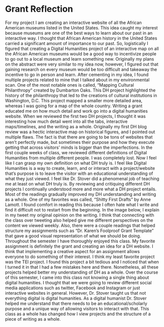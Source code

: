 # Grant Reflection 

For my project I am creating an interactive website of all the African American museums listed in the United States. This idea caught my interest because museums are one of the best ways to learn about our past in an interactive way. I thought that African American history in the United States carried a significant amount of importance to our past. So, logistically I figured that creating a Digital Humanities project of an interactive map on all the African American museums would be a good way to incentivize people to go out to a local museum and learn something new. 
	Originally my plans on the abstract were very similar to my idea now, however, I figured out that gaining research on every museum would be too difficult and takeaway the incentive to go in person and learn. After cementing in my idea, I found multiple projects related to mine that I talked about in my environmental scan. One of the most notable ones is called, “Mapping Cultural Philanthropy” created by Dumbarton Oaks. This DH project highlighted the history of the philanthropy that led to the creations of cultural institutions in Washington, D.C. This project mapped a smaller more detailed area, whereas I was going for a map of the whole country. 
	Writing a grant educated me on how much detail and work go into a digital humanities website. When we reviewed the first two DH projects, I thought it was interesting how much detail went into all the tabs, interactive maps/timelines, and the writing as a whole. Originally my first DH blog review was a hectic interactive map on historical figures, and I pointed out multiple flaws. The fact is that there are going to be tons of websites that aren’t perfectly made, but sometimes their purpose and how they execute getting that across visitors’ minds is bigger than the imperfections. 
	In the first couple weeks of class, we reviewed different definitions of Digital Humanities from multiple different people. I was completely lost. Now I feel like I can grasp my own definition on what DH truly is. I feel like Digital Humanities is a way to create, learn, and or interact with a project/website that’s purpose is to leave the visitor with an educational understanding of what they just viewed. I feel like Dr. Stover did a phenomenal job of teaching me at least on what DH truly is. By reviewing and critiquing different DH projects I continually understood more and more what a DH project entails. 
	Most of the readings gradually improved my DH understanding and writing as a whole. One of my favorites was called, “Shitty First Drafts” by Anne Lamott. I found comfort in reading this because I often hate what I write and find it difficult not to restart from the beginning. In the image below, I explain in my tweet my original opinion on the writing.
I think that connecting with the class over tweeting also helped give me different perspectives on the content we viewed weekly. Also, there were a couple readings that helped structure my assignments such as “Dr. Karen’s Foolproof Grant Template” that gave a good visual representation of what we should be doing. 
	Throughout the semester I have thoroughly enjoyed this class. My favorite assignment is definitely the grant and creating an idea for a DH website. I think that implementing a creative aspect for an assignment allows everyone to do something of their interest. I think my least favorite project was the TEI project. I found this project a bit tedious and I noticed that when I turned it in that I had a few mistakes here and there. Nonetheless, all these projects helped better my understanding of DH as a whole. 
	Over the course of this semester, I came into this class not knowing a single thing about digital humanities. I thought that we were going to review different social media applications such as twitter, Facebook and Instagram or just interactive websites in general. However, Dr. Stover taught us that not everything digital is digital humanities. As a digital humanist Dr. Stover helped me understand that there needs to be an educational/scholarly purpose and a unique way of allowing visitors to interact with that. This class as a whole has changed how I view projects and the structure of a piece of writing as a whole.

